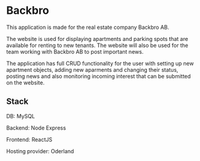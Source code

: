 # Backbro
This application is made for the real estate company Backbro AB.

The website is used for displaying apartments and parking spots that are available for renting to new tenants. The website will also be used for the team working with Backbro AB to post important news.

The application has full CRUD functionality for the user with setting up new apartment objects, adding new aparments and changing their status, posting news and also monitoring incoming interest that can be submitted on the website.

Stack
----------------------

DB: MySQL

Backend: Node Express

Frontend: ReactJS

Hosting provider: Oderland
